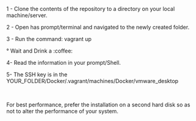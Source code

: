 <p>1 - Clone the contents of the repository to a directory on your local machine/server.</p>
<p>2 - Open has prompt/terminal and navigated to the newly created folder.</p>
<p>3 - Run the command: vagrant up</p>
<p>° Wait and Drink a :coffee:
<p>4- Read the information in your prompt/Shell.</p>
<p>5- The SSH key is in the YOUR_FOLDER/Docker/.vagrant/machines/Docker/vmware_desktop</p>
</br>
<p>For best performance, prefer the installation on a second hard disk so as not to alter the performance of your system.</p>
